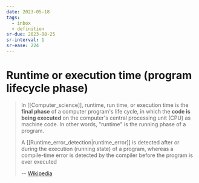 ```yaml
---
date: 2023-05-18
tags:
  - inbox
  - definition
sr-due: 2023-08-25
sr-interval: 1
sr-ease: 224
---
```


# Runtime or execution time (program lifecycle phase)

> In [[Computer_science]], runtime, run time, or execution time is the **final
> phase** of a computer program's life cycle, in which the **code is being
> executed** on the computer's central processing unit (CPU) as machine code. In
> other words, "runtime" is the running phase of a program.
>
> A [[Runtime_error_detection|runtime_error]] is detected after or during the
> execution (running state) of a program, whereas a compile-time error is
> detected by the compiler before the program is ever executed
>
> --
> [Wikipedia](https://en.wikipedia.org/wiki/Runtime_\(program_lifecycle_phase\))
